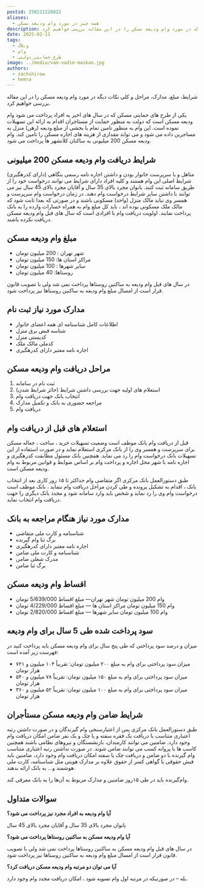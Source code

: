 ```yaml
---
postid: 250211220822
aliases:
  - همه چیز در مورد وام ودیعه مسکن
description: شرایط، مبلغ، مدارک، مراحل و کلی نکات دیگه در مورد وام ودیعه مسکن را در این مقاله بررسی خواهیم کرد.
date: 2025-02-11
tags:
  - وبلاگ
  - وام
  - طرح_حمایتی_دولتی
image: ../media/vam-vadie-maskan.jpg
authors:
  - zachshirow
  - hemra
---
```



شرایط، مبلغ، مدارک، مراحل و کلی نکات دیگه در مورد وام ودیعه مسکن را در این مقاله بررسی خواهیم کرد.


یکی از طرح های حمایتی مسکن که در سال های اخیر به افراد پرداخت می شود وام ودیعه مسکن است که دولت به منظور حمایت از مستاجران اقدام به ارائه این تسهیلات نموده است. این وام به منظور تامین تمام یا بخشی از مبلغ ودیعه (رهن) منزل به مساجرین داده می شود و می تواند مقداری از هزینه های اجاره مسکن را تامین کند. وام ودیعه مسکن 200 میلیونی به ساکنان کلانشهر ها پرداخت می شود.
 
## شرایط دریافت وام ودیعه مسکن 200 میلیونی

متاهل و یا سرپرست خانوار بودن و داشتن اجاره نامه رسمی بنگاهی (دارای کدرهگیری) شرایط اصلی این وام هستند و کلیه افراد دارای شرایط می توانند درخواست خود را از طریق سامانه ثبت کنند.
بانوان مجرد بالای 35 سال و آقایان مجرد بالای 45 سال نیز می توانند با داشتن سایر شرایط درخواست وام دهند. در زمان درخواست وام سرپرست و همسر وی نباید مالک منزل (واحد) مسکونی باشند و در صورتی که بعدا ثابت شود که مالک ملک مسکونی بوده اند ، باید کل مبلغ وام به همراه خسارات وارده را به بانک پرداخت نمایند. اولویت دریافت وام با افرادی است که سال های قبل وام ودیعه مسکن دریافت نکرده باشند.
 
 
## مبلغ وام ودیعه مسکن

- شهر تهران : 200 میلیون تومان
- مراکز استان ها: 150 میلیون تومان
- سایر شهرها : 100 میلیون تومان
- روستاها: 40 میلیون تومان

در سال های قبل وام ودیعه به ساکنین روستاها پرداخت نمی شد ولی با تصویب قانون قرار است از امسال مبلغ وام ودیعه به ساکنین روستاها نیز پرداخت شود. 
## مدارک مورد نیاز ثبت نام 

- اطلاعات کامل شناسنامه ای همه اعضای خانوار
- شناسه قبض برق منزل
- کدپستی منزل
- کدملی مالک ملک 
- اجاره نامه معتبر دارای کدرهگیری
 
## مراحل دریافت وام ودیعه مسکن

1. ثبت نام در سامانه
2. استعلام های اولیه جهت بررسی داشتن شرایط (حائز شرایط شدن)
3. انتخاب بانک جهت دریافت وام
4. مراجعه حضوری به بانک و تکمیل مدارک 
5. دریافت وام

 
 
## استعلام های قبل از دریافت وام

قبل از دریافت وام بانک موظف است وضعیت تسهیلات خرید ، ساخت ، جعاله مسکن برای سرپرست و همسر وی را از بانک مرکزی استعلام نماید و در صورت استفاده از این تسهیلات بانک درخواست وام را رد می نماید. همچنین بانک مسئول مطابقت کدرهگیری و اجاره نامه با شهر محل اجاره و پرداخت وام بر اساس ضوابط و قوانین مربوط به وام ودیعه مسکن است.

طبق دستورالعمل بانک مرکزی اگر متقاضی وام حداکثر تا ۱۵ روز کاری بعد از انتخاب بانک ، اقدام به تشکیل پرونده و طی کردن مراحل دریافت وام ننماید ، بانک موظف است درخواست وام وی را رد نماید و شخص باید وارد سامانه شود و مجدد بانک دیگری را جهت دریافت وام انتخاب نماید.
 
 
## مدارک مورد نیاز هنگام مراجعه به بانک

- شناسنامه و کارت ملی متقاضی
- برگ ثنا وام گیرنده
- اجاره نامه معتبر دارای کدرهگیری
- شناسنامه و کارت ملی ضامن
- مدرک شغلی ضامن
- برگ ثنا ضامن
 
## اقساط وام ودیعه مسکن

- وام 200 میلیون تومان شهر تهران— مبلغ اقساط 5/639/000 تومان
- وام 150 میلیون تومان مراکز استان ها — مبلغ اقساط 4/229/000 تومان
- وام 100 میلیون تومان سایر شهرها — مبلغ اقساط 2/820/000 تومان
 
## سود پرداخت شده طی 5 سال برای وام ودیعه

میزان و درصد سود پرداختی که طی پنج سال برای وام ودیعه مسکن باید پرداخت کنید در فهرست زیر آمده است:

- میزان سود پرداختی برای وام به مبلغ ۲۰۰ میلیون تومان: تقریباً ۱۰۴ میلیون و ۷۲۱ هزار تومان
- میزان سود پرداختی برای وام به مبلغ ۱۵۰ میلیون تومان: تقریباً ۷۸ میلیون و ۵۴۰ هزار تومان
- میزان سود پرداختی برای وام به مبلغ ۱۰۰ میلیون تومان: تقریباً ۵۲ میلیون و ۳۶۰ هزار تومان
 
## شرایط ضامن وام ودیعه مسکن مستأجران

طبق دستورالعمل بانک مرکزی پس از اعتبارسنجی وام گیرندگان و در صورت داشتن رتبه اعتباری متناسب با دریافت یک فقره سفته و یا چک و یک نفر ضامن امکان دریافت وام وجود دارد. ضامنین می توانند کارمندان، بازنشستگان و نیروهای نظامی باشند همچنین کاسب ها با پروانه کسب می توانند ضامن شوند. در صورت نداشتن رتبه اعتباری متناسب وام گیرنده با دو ضامن و دریافت چک یا سفته امکان دریافت وام وجود دارد، ضامنین باید فیش حقوقی یا گواهی کسر از حقوق علاوه بر مدارک هویتی مثل شناسنامه، کارت ملی هوشمند و… به بانک ارائه بدهند.

وام‌گیرنده باید در طی ۱۵روز ضامنین و مدارک مربوط به آن‌ها را به بانک معرفی کند.

## سوالات متداول

**آیا وام ودیعه به افراد مجرد نیز پرداخت می شود؟**

بانوان مجرد بالای 35 سال و آقایان مجرد بالای 45 سال

**آیا وام ودیعه مسکن به ساکنین روستاها پرداخت می شود؟**

در سال های قبل وام ودیعه مسکن به ساکنین روستاها پرداخت نمی شد ولی با تصویب قانون قرار است از امسال مبلغ وام ودیعه به ساکنین روستاها نیز پرداخت شود.

**آیا می توان دو مرتبه وام ودیعه مسکن دریافت کرد؟**

بله – در صورتیکه در مرتبه اول وام تسویه شود ، امکان دریافت مجدد وام وجود دارد.